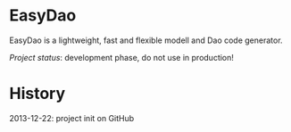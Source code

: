 EasyDao
=======

EasyDao is a lightweight, fast and flexible modell and Dao code generator.

*Project status*: development phase, do not use in production!

History
=======

2013-12-22: project init on GitHub